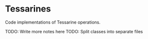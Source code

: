# Tessarines
Code implementations of Tessarine operations.

TODO: Write more notes here
TODO: Split classes into separate files
